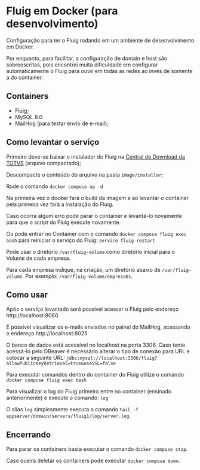 # Fluig em Docker (para desenvolvimento)

Configuração para ter o Fluig rodando em um ambiente de desenvolvimento em Docker.

Por enquanto, para facilitar, a configuração de domain e host são sobreescritas, pois encontrei
muita dificuldade em configurar automaticamente o Fluig para ouvir em todas as redes ao invés
de somente a do container.

## Containers

- Fluig;
- MySQL 8.0
- MailHog (para testar envio de e-mail);

## Como levantar o serviço

Primeiro deve-se baixar o instalador do Fluig na [Central de Download da TOTVS](https://suporte.totvs.com/portal/p/10098/suporte-fluig-download#000035/FLUIG%201.8/Fluig/) (arquivo compactado);

Descompacte o conteúdo do arquivo na pasta `image/installer`;

Rode o comando `docker compose up -d`

Na primeira vez o docker fará o build da imagem e ao levantar o container
pela primeira vez fará a instalação do Fluig.

Caso ocorra algum erro pode parar o container e levantá-lo novamente para
que o script do Fluig execute novamente.

Ou pode entrar no Container com o comando `docker compose fluig exec bash`
para reiniciar o serviço do Fluig: `service fluig restart`

Pode usar o diretório `/var/fluig-volume` como diretório inicial para o Volume de cada empresa.

Para cada empresa indique, na criação, um diretório abaixo de `/var/fluig-volume`. Por exemplo: `/var/fluig-volume/empresa01`.

## Como usar

Após o serviço levantado será possível acessar o Fluig pelo endereço http://localhost:8080

É possível visualizar os e-mails enviados no painel do MailHog, acessando o endereço http://localhost:8025

O banco de dados está acessível no localhost na porta 3306. Caso tente acessá-lo
pelo DBeaver é necessário alterar o tipo de conexão para URL e colocar a seguinte URL:
`jdbc:mysql://localhost:3306/fluig?allowPublicKeyRetrieval=true&useSSL=false`

Para executar comandos dentro do container do Fluig utilize o comando
`docker compose fluig exec bash`

Para visualizar o log do Fluig primeiro entre no container (ensinado anteriormente) e execute o comando:
`log`

O alias `log` simplesmente executa o comando `tail -f appserver/domain/servers/fluig1/log/server.log`.

## Encerrando

Para parar os containers basta executar o comando `docker compose stop`.

Caso queira deletar os containers pode executar `docker compose down`.
